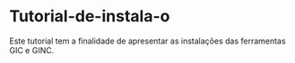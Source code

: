 # Tutorial-de-instala-o
Este tutorial tem a finalidade de apresentar as instalações das ferramentas GIC e GINC.
